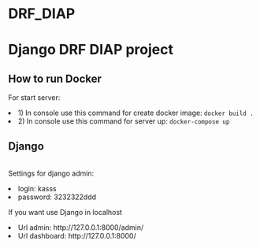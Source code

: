 # DRF_DIAP
<h1>
  Django DRF DIAP project
</h1>
<h2>
    How to run Docker
</h2>
<p>
    For start server:
    <li> 1) In console use this command for create docker image: <code>docker build .</code> </li>
    <li> 2) In console use this command for server up: <code>docker-compose up</code></li>
</p>
<h2>
    Django
</h2>
<p>
  
  <br>
    Settings for django admin:
      <li>login: kasss</li>
      <li>password: 3232322ddd</li>
</p>
<p>     
    If you want use Django in localhost
    <br>
    <li>Url admin: http://127.0.0.1:8000/admin/</li>
    <li>Url dashboard: http://127.0.0.1:8000/</li>
</p>
